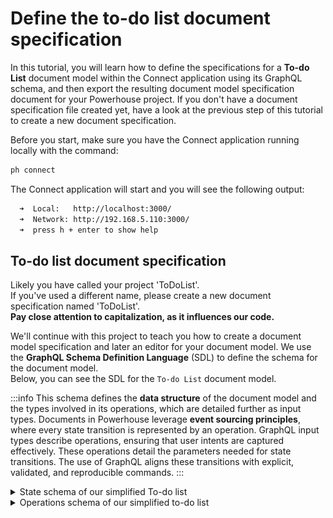 # Define the to-do list document specification 

In this tutorial, you will learn how to define the specifications for a **To-do List** document model within the Connect application using its GraphQL schema, and then export the resulting document model specification document for your Powerhouse project.
If you don't have a document specification file created yet, have a look at the previous step of this tutorial to create a new document specification.

Before you start, make sure you have the Connect application running locally with the command:
```bash
ph connect
```
The Connect application will start and you will see the following output:

```bash
  ➜  Local:   http://localhost:3000/
  ➜  Network: http://192.168.5.110:3000/
  ➜  press h + enter to show help
```

## To-do list document specification

Likely you have called your project 'ToDoList'.   
If you've used a different name, please create a new document specification named 'ToDoList'.   
**Pay close attention to capitalization, as it influences our code.**  

We'll continue with this project to teach you how to create a document model specification and later an editor for your document model. We use the **GraphQL Schema Definition Language** (SDL) to define the schema for the document model.   
Below, you can see the SDL for the `To-do List` document model.

:::info
This schema defines the **data structure** of the document model and the types involved in its operations, which are detailed further as input types.
Documents in Powerhouse leverage **event sourcing principles**, where every state transition is represented by an operation. GraphQL input types describe operations, ensuring that user intents are captured effectively. These operations detail the parameters needed for state transitions. The use of GraphQL aligns these transitions with explicit, validated, and reproducible commands.
:::

<details>
<summary>State schema of our simplified To-do list</summary>

```graphql
# The state of our ToDoList
type ToDoListState {
  items: [ToDoItem!]!
}

# A single to-do item
type ToDoItem {
  id: ID!
  text: String!
  checked: Boolean!
}
```
</details>



<details>
<summary>Operations schema of our simplified to-do list</summary>
```graphql
# Defines a GraphQL input type for adding a new to-do item
input AddTodoItemInput {
  id: ID!
  text: String!
}

# Defines a GraphQL input type for updating a to-do item
input UpdateTodoItemInput {
  id: ID!
  text: String
  checked: Boolean
}

# Defines a GraphQL input type for deleting a to-do item
input DeleteTodoItemInput {
  id: ID!
}
```
</details>

## Define the document model specification

To be able to define the document model, you need to open the document model editor in Connect. 

### The steps below show you how to do this:

1. In the Connect application, click on **'document model'** to open the document model specification editor.
2. Name your document model '**ToDoList**' in the Connect application, paying close attention to capitalization. 
3. You'll be presented with a form to fill in metadata about the document model. Fill in the details in the respective fields. 

    In the **Document Type** field, type `powerhouse/todolist`. This defines the new type of document that will be created with this document model specification.
    
    ![ToDoList Document Model Form Metadata](./images/DocumentModelHeader.png)

4. In the code editor, you can see the SDL for the document model. Replace the existing SDL template with the SDL defined in the [State Schema](#state-schema) section. Only copy and paste the types, leaving the inputs for the next step. You can, however, already press the 'Sync with schema' button to set the initial state of your document model specification based on your Schema Definition Language. 
5. Below the editor, find the input field `Add module`. You'll use this to create and name a module for organizing your input operations. In this case, we will name the module `to_do_list`. Press enter.
6. Now there is a new field, called `Add operation`. Here you will have to add each input operation to the module, one by one.
7. Inside the `Add operation` field, type `ADD_TODO_ITEM` and press enter. A small editor will appear underneath it, with an empty input type that you have to fill. Copy the first input type from the [Operations Schema](#operations-schema) section and paste it in the editor. The editor should look like this:

    ```graphql
    input AddTodoItemInput {
        id: ID!
        text: String!
    }
    ```

8. Repeat the process from step 7 for the other input operations: `UPDATE_TODO_ITEM` and `DELETE_TODO_ITEM`. You may have noticed that you only need to add the name of the operation (e.g., `UPDATE_TODO_ITEM`, `DELETE_TODO_ITEM`) without the `Input` suffix. It will then be generated once you press enter.

9. Once you have added all the input operations, click the `Export` button at the top right of the editor to save the document model specification document to your local machine. Ideally, you should save your file in the root of your Powerhouse project on your machine.

Check below screenshot for the complete implementation:

![ToDoList Document Model](./images/DocumentModelOperations.png)

### Up next: reducers 

Up next, you'll learn how to implement the runtime logic and components that will use the `ToDoList` document model specification you've just created and exported. 